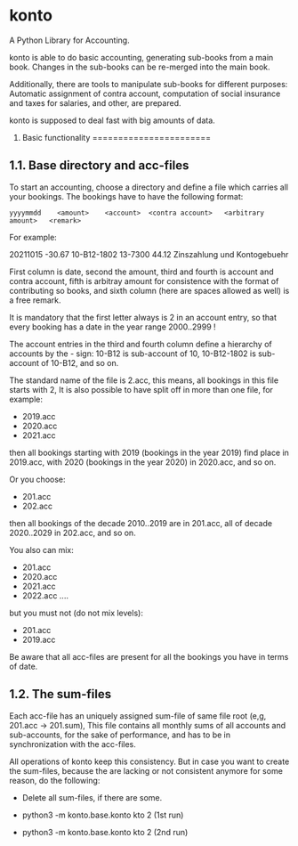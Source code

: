 
konto
=====


A Python Library for Accounting.


konto is able to do basic accounting, generating sub-books from a main book.
Changes in the sub-books can be re-merged into the main book.

Additionally, there are tools to manipulate sub-books for different purposes:
Automatic assignment of contra account, computation of social insurance and
taxes for salaries, and other, are prepared.

konto is supposed to deal fast with big amounts of data.



1.  Basic functionality
=======================

1.1.  Base directory and acc-files
----------------------------------

To start an accounting, choose a directory and define a file which carries all
your bookings. The bookings have to have the following format:


    yyyymmdd    <amount>    <account>  <contra account>   <arbitrary amount>   <remark>


For example:

20211015    -30.67    10-B12-1802    13-7300   44.12   Zinszahlung und Kontogebuehr

First column is date, second the amount, third and fourth is account and contra account,
fifth is arbitray amount for consistence with the format of contributing so books, and
sixth column (here are spaces allowed as well) is a free remark.

It is mandatory that the first letter always is 2 in an account entry, so that every booking
has a date in the year range 2000..2999 !

The account entries in the third and fourth column define a hierarchy of accounts by
the - sign: 10-B12 is sub-account of 10, 10-B12-1802 is sub-account of 10-B12, and so on.

The standard name of the file is 2.acc, this means, all bookings in this file starts
with 2, It is also possible to have split off in more than one file, for example:

-   2019.acc
-   2020.acc
-   2021.acc

then all bookings starting with 2019 (bookings in the year 2019) find place in 2019.acc,
with 2020 (bookings in the year 2020) in 2020.acc, and so on.

Or you choose:

-   201.acc
-   202.acc

then all bookings of the decade 2010..2019 are in 201.acc, all of decade 2020..2029 in
202.acc, and so on.

You also can mix:

-   201.acc
-   2020.acc
-   2021.acc
-   2022.acc
    ....

but you must not (do not mix levels):

-   201.acc
-   2019.acc


Be aware that all acc-files are present for all the bookings you have in terms of date.


1.2.   The sum-files
--------------------

Each acc-file has an uniquely assigned sum-file of same file root (e,g, 201.acc -> 201.sum),
This file contains all monthly sums of all accounts and sub-accounts, for the sake of performance,
and has to be in synchronization with the acc-files.

All operations of konto keep this consistency. But in case you want to create the sum-files,
because the are lacking or not consistent anymore for some reason, do the following:

-   Delete all sum-files, if there are some.

-   python3 -m konto.base.konto kto 2 (1st run)

-   python3 -m konto.base.konto kto 2 (2nd run)




